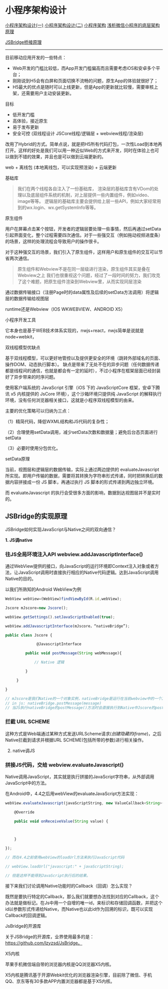小程序架构设计
===


[小程序架构设计(一)](http://t.zoukankan.com/feng9exe-p-15000300.html)
[小程序架构设计(二)](https://developers.weixin.qq.com/community/develop/article/doc/000c8eba1ec3b8c7ce287954c53c13)
[小程序架构](https://cloud.tencent.com/developer/article/1493484)
[浅析微信小程序的底层架构原理 ](https://www.cnblogs.com/goloving/p/14663950.html)

[JSBridge桥接原理](https://blog.csdn.net/feilzhang/article/details/115760349)

---

目前移动应用开发的一些特点：

- Web开发的门槛比较低，而App开发门槛偏高而且需要考虑iOS和安卓多个平台；
- 刚刚说到H5会有白屏和页面切换不流畅的问题，原生App的体验就很好了；
- H5最大的优点是随时可以上线更新，但是App的更新就比较慢，需要审核上架，还需要用户主动安装更新。

目标

- 低开发门槛
- 高体验，接近原生
- 易于发布更新
- 安全可控 (双线程设计 JSCore线程/逻辑层 + webview线程/渲染层)


改用了Hybrid的方式。简单点说，就是把H5所有代码打包，一次性Load到本地再打开。这样的好处是我们可以用一种近似Web的方式来开发，同时在体验上也可以做到不错的效果，并且也是可以做到云端更新的。

web + 离线包 (本地离线包，可以实现预渲染) + 云端更新

基础库

> 我们在两个线程各自注入了一份基础库，
> 渲染层的基础库含有VDom的处理以及底层组件系统的机制，对上层提供一些内置组件，例如video、image等等。
> 逻辑层的基础库主要会提供给上层一些API，例如大家经常用到的wx.login、wx.getSystemInfo等等。

原生组件

用户在屏幕点击某个按钮，开发者的逻辑层要处理一些事情，然后再通过setData引起界面变化，整个过程需要四次通信。对于一些强交互（例如拖动视频进度条）的场景，这样的处理流程会导致用户的操作很卡。

对于这种强交互的场景，我们引入了原生组件，这样用户和原生组件的交互可以节省两次通信。


> 原生组件和Webview不是在同一层级进行渲染，原生组件其实是叠在Webview之上 
> 我们也很重视这个问题，经过了一段时间的努力，我们攻克了这个难题，把原生组件渲染到Webview里，从而实现同层渲染


通过数据传输接口（注册Page时的data属性及后续的setData方法调用）将逻辑层的数据传输给视图层


runtime还是Webview（IOS WKWEBVIEW、ANDROID X5）


小程序开发工具

它本身也是基于WEB技术体系实现的，nwjs+react，nwjs简单是说就是node+webkit，


双线程模型优缺点

基于双线程模型，可以更好地管控以及提供更安全的环境（跳转外部域名的页面、操作DOM、动态执行脚本）。
缺点是带来了无处不在的异步问题（任何数据传递都是线程间的通信，也就是都会有一定的延时），不过小程序在框架层面已经封装好了异步带来的时序问题。

使用客户端系统的 JavaScript 引擎（iOS 下的 JavaScriptCore 框架，安卓下腾讯 x5 内核提供的 JsCore 环境），这个沙箱环境只提供纯 JavaScript 的解释执行环境，没有任何浏览器相关接口，这就是小程序双线程模型的由来。


主要的优化策略可以归纳为三点：

（1）精简代码，降低WXML结构和JS代码的复杂性；

（2）合理使用setData调用，减少setData次数和数据量；避免后台态页面进行setData

（3）必要时使用分包优化。


setData原理

当前，视图层和逻辑层的数据传输，实际上通过两边提供的 evaluateJavascript 所实现。即用户传输的数据，需要将其转换为字符串形式传递，同时把转换后的数据内容拼接成一份 JS 脚本，再通过执行 JS 脚本的形式传递到两边独立环境。

而 evaluateJavascript 的执行会受很多方面的影响，数据到达视图层并不是实时的。



## JSBridge的实现原理

JSBridge如何实现JavaScript与Native之间的双向通信？

**1. JS调native**

### 往JS全局环境注入API webview.addJavascriptInterface()

通过WebView提供的接口，向JavaScript的运行环境即Context注入对象或者方法，让JavaScript调用时直接执行相应的Native代码逻辑。达到JavaScript调用Native的目的。

以我们所熟知的Android WebView为例

```js
WebView webView=(WebView)findViewById(R.id,webView);

Jscore mJscore=new Jscore();

webView.getSettings().setJavaScriptEnabled(true);

webView.addJavascriptInterface(mJscore，“nativeBridge”);

public class Jscore {

              @JavascriptInterface

         public void postMessage(String webMessage){                

             // Native 逻辑

         }

     }

}

// mJscore是我们Native的一个对象实例，nativeBridge是运行在当前webview中的一个Js对象
// in js: nativeBridge.postMessage(message)
// 当JS执行nativeBridge的postMessage()方法时会直接执行到Native中Jscore的postMessage方法。
```

### 拦截 URL SCHEME

这种方式是Web端通过某种方式发送URLScheme请求(*创建隐藏的iframe*)，之后Native拦截到请求并根据URL SCHEME(包括所带的参数)进行相关操作。

2. native调JS

### 拼接JS代码，交给 webview.evaluateJavascript()

Native调用JavaScript，其实就是执行拼接的JavaScript字符串，从外部调用JavaScript中的方法。

在Android中，4.4之后用webView的evaluateJavaScript方法实现：

```js
webView.evaluateJavascript(javaScriptString, new ValueCallback<String>() {

    @Override

    public void onReceiveValue(String value) {

 

    }

});

// 而在4.4之前使用webView的loadUrl方法来执行JavaScript代码

// webView.loadUrl("javascript:" + javaScriptString);

// 但是这样不能得到JavaScript执行后的结果。
```

接下来我们讨论调用Native功能时的Callback（回调）怎么实现？

既然是要执行特定的Callback，那么我们就要想办法找到对应的Callback，这个办法就是做标记。在Js中用一个自增的唯一id，来标识和存储回调函数，并把这个id以参数形式传递给Native，而Native也以此id作为回溯的标识，既可以实现Callback的回调逻辑。

JsBridge的开源库

关于JSBridge的开源库，业界使用最多的是：https://github.com/lzyzsd/JsBridge。



X5内核

苹果手机微信端自带的浏览器内核是QQ浏览器X5内核。

X5内核是腾讯基于开源Webkit优化的浏览器渲染引擎，目前除了微信、手机QQ、京东等有30多款APP内置浏览器都是基于X5内核。
